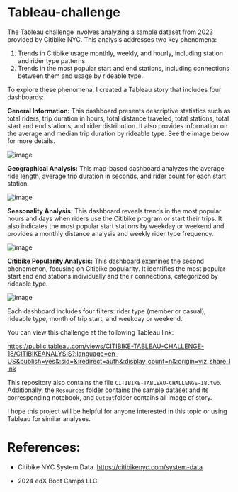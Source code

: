 # Tableau-challenge

The Tableau challenge involves analyzing a sample dataset from 2023 provided by Citibike NYC. This analysis addresses two key phenomena:
1. Trends in Citibike usage monthly, weekly, and hourly, including station and rider type patterns.
2. Trends in the most popular start and end stations, including connections between them and usage by rideable type.

To explore these phenomena, I created a Tableau story that includes four dashboards:

**General Information:** This dashboard presents descriptive statistics such as total riders, trip duration in hours, total distance traveled, total stations, total start and end stations, and rider distribution. It also provides information on the average and median trip duration by rideable type. See the image below for more details.

![image](https://github.com/user-attachments/assets/fd481fa2-e5ca-4c5d-adfc-1e6960ea714a)



**Geographical Analysis:** This map-based dashboard analyzes the average ride length, average trip duration in seconds, and rider count for each start station.

![image](https://github.com/user-attachments/assets/69c8bb34-34d5-4cd4-93d6-f11d45f576f0)



**Seasonality Analysis:** This dashboard reveals trends in the most popular hours and days when riders use the Citibike program or start their trips. It also indicates the most popular start stations by weekday or weekend and provides a monthly distance analysis and weekly rider type frequency.

![image](https://github.com/user-attachments/assets/2e8c6318-463d-4335-ae48-d6ae413967e4)




**Citibike Popularity Analysis:** This dashboard examines the second phenomenon, focusing on Citibike popularity. It identifies the most popular start and end stations individually and their connections, categorized by rideable type.

![image](https://github.com/user-attachments/assets/cca2b453-3dbf-4285-a5ab-c402026149a7)




Each dashboard includes four filters: rider type (member or casual), rideable type, month of trip start, and weekday or weekend.

You can view this challenge at the following Tableau link:


https://public.tableau.com/views/CITIBIKE-TABLEAU-CHALLENGE-18/CITIBIKEANALYSIS?:language=en-US&publish=yes&:sid=&:redirect=auth&:display_count=n&:origin=viz_share_link


This repository also contains the file `CITIBIKE-TABLEAU-CHALLENGE-18.twb`. Additionally, the `Resources` folder contains the sample dataset and its corresponding notebook, and `Output`folder contains all image of story. 

I hope this project will be helpful for anyone interested in this topic or using Tableau for similar analyses.

# References: 

 - Citibike NYC System Data. https://citibikenyc.com/system-data
   
 -  2024 edX Boot Camps LLC

